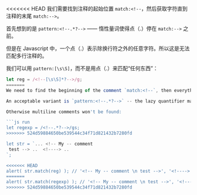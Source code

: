 <<<<<<< HEAD
我们需要找到注释的起始位置 `match:<!--`，然后获取字符直到注释的末尾 `match:-->`。

首先想到的是 `pattern:<!--.*?-->` —— 惰性量词使得点（.）停在 `match:-->` 之前。

但是在 Javascript 中，一个点（.）表示除换行符之外的任意字符。所以这是无法匹配多行注释的。

我们可以用 `pattern:[\s\S]`，而不是用点（.）来匹配“任何东西”：

```js run
let reg = /<!--[\s\S]*?-->/g;
=======
We need to find the beginning of the comment `match:<!--`, then everything till the end of `match:-->`.

An acceptable variant is `pattern:<!--.*?-->` -- the lazy quantifier makes the dot stop right before `match:-->`. We also need to add flag `pattern:s` for the dot to include newlines.

Otherwise multiline comments won't be found:

```js run
let regexp = /<!--.*?-->/gs;
>>>>>>> 524d59884650be539544c34f71d821432b7280fd

let str = `... <!-- My -- comment
 test --> ..  <!----> ..
`;

<<<<<<< HEAD
alert( str.match(reg) ); // '<!-- My -- comment \n test -->', '<!---->'
=======
alert( str.match(regexp) ); // '<!-- My -- comment \n test -->', '<!---->'
>>>>>>> 524d59884650be539544c34f71d821432b7280fd
```
